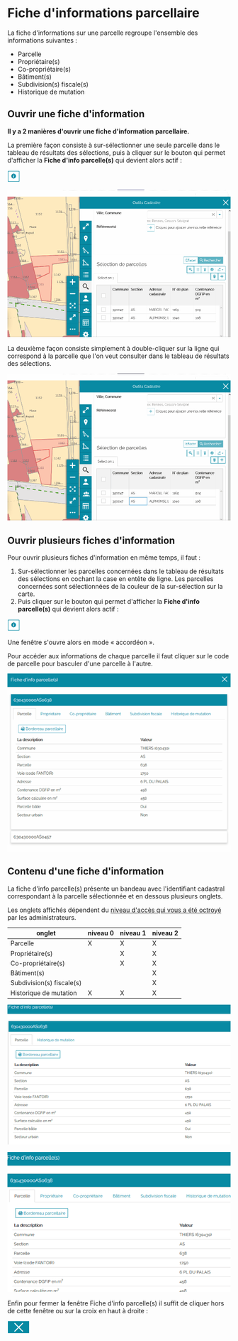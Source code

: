 # Fiche d'informations parcellaire

La fiche d'informations sur une parcelle regroupe l'ensemble des informations suivantes :

- Parcelle
- Propriétaire(s)
- Co-propriétaire(s)
- Bâtiment(s)
- Subdivision(s) fiscale(s)
- Historique de mutation


## Ouvrir une fiche d'information

**Il y a 2 manières d'ouvrir une fiche d'information parcellaire.**

La première façon consiste à sur-sélectionner une seule parcelle dans le tableau de résultats des sélections, puis à cliquer sur le bouton qui permet d'afficher la **Fiche d'info parcelle(s)** qui devient alors actif : 

![image](./images/fiche_info_parc1.png)

![image](./images/fiche_info_parcellaire.gif)

La deuxième façon consiste simplement à double-cliquer sur la ligne qui correspond à la parcelle que l'on veut consulter dans le tableau de résultats des sélections.

![image](./images/fiche_info_parcellaire_clic.gif)


## Ouvrir plusieurs fiches d'information


Pour ouvrir plusieurs fiches d'information en même temps, il faut :

1. Sur-sélectionner les parcelles concernées dans le tableau de résultats des sélections en cochant la case en entête de ligne. Les parcelles concernées sont sélectionnées de la couleur de la sur-sélection sur la carte.
1. Puis cliquer sur le bouton qui permet d'afficher la **Fiche d'info parcelle(s)** qui devient alors actif : 

![image](./images/fiche_info_parc1.png)


Une fenêtre s'ouvre alors en mode « accordéon ».

Pour accéder aux informations de chaque parcelle il faut cliquer sur le code de parcelle pour basculer d'une parcelle à l'autre.


![image](./images/fiche_info_parc4.gif)


## Contenu d'une fiche d'information


La fiche d'info parcelle(s) présente un bandeau avec l'identifiant cadastral correspondant à la parcelle sélectionnée et en dessous plusieurs onglets. 

Les onglets affichés dépendent du [niveau d'accès qui vous a été octroyé](../preambule/#controleniveauaccesdonneesfiscales) par les administrateurs.





|  onglet                      | niveau 0  | niveau 1  | niveau 2  |
|------------------------------|-----------|-----------|-----------|
|  Parcelle                    |     X     |     X     |     X     |
|  Propriétaire(s)             |           |     X     |     X     |
|  Co-propriétaire(s)          |           |     X     |     X     |
|  Bâtiment(s)                 |           |           |     X     |
|  Subdivision(s) fiscale(s)   |           |           |     X     |
|  Historique de mutation      |     X     |     X     |     X     |




![image](./images/fiche_info_parc2.gif)



![image](./images/fiche_info_parc3.gif)



Enfin pour fermer la fenêtre Fiche d'info parcelle(s) il suffit de cliquer hors de cette fenêtre ou sur la croix en haut à droite : 

![image](./images/fiche_info_parc4.png)
